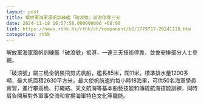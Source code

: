 ```yaml
---
layout: post
title: 解放軍海軍風帆訓練艦「破浪號」訪港停靠三天
date: 2024-11-18 16:57:58.000000000 +08:00
link: https://news.rthk.hk/rthk/ch/component/k2/1779717-20241118.htm
categories: rthk
---
```


解放軍海軍風帆訓練艦「破浪號」抵港，一連三天技術停靠，並會安排部分人士參觀。

「破浪號」屬三桅全帆裝飛剪式帆船，艦長85米，闊11米。標準排水量1200多噸，最大帆面積2630平方米，最大使帆航速約每小時18海里，可供50名海軍學員實習，進行攀高桅、打繩結、天文航海等基本船藝技能和傳統航海技能訓練，同時肩負開展對外軍事交流和宣揚海軍特色文化等職能。
